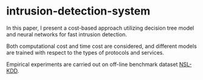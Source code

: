 # intrusion-detection-system

In this paper, I present a cost-based approach utilizing decision tree model and neural networks for fast intrusion detection. 

Both computational cost and time cost are considered, and different models are trained with respect to the types of protocols and services. 

Empirical experiments are carried out on off-line benchmark dataset [NSL-KDD](http://www.unb.ca/cic/datasets/nsl.html).